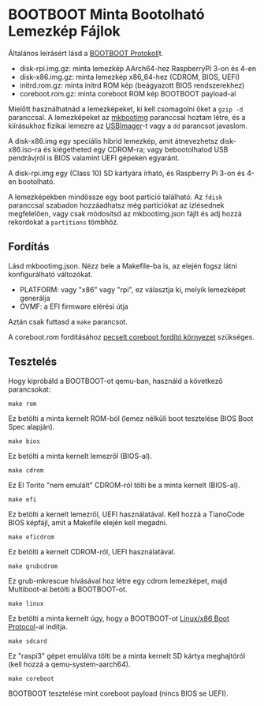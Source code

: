 BOOTBOOT Minta Bootolható Lemezkép Fájlok
=========================================

Általános leírásért lásd a [BOOTBOOT Protokoll](https://gitlab.com/bztsrc/bootboot)t.

- disk-rpi.img.gz: minta lemezkép AArch64-hez RaspberryPi 3-on és 4-en
- disk-x86.img.gz: minta lemezkép x86_64-hez (CDROM, BIOS, UEFI)
- initrd.rom.gz: minta initrd ROM kép (beágyazott BIOS rendszerekhez)
- coreboot.rom.gz: minta coreboot ROM kép BOOTBOOT payload-al

Mielőtt használhatnád a lemezképeket, ki kell csomagolni őket a `gzip -d` paranccsal. A lemezképeket az [mkbootimg](https://gitlab.com/bztsrc/bootboot/tree/master/mkbootimg)
paranccsal hoztam létre, és a kiírásukhoz fizikai lemezre az [USBImager](https://gitlab.com/bztsrc/usbimager)-t vagy a `dd` parancsot javaslom.

A disk-x86.img egy speciális hibrid lemezkép, amit átnevezhetsz disk-x86.iso-ra és kiégetheted egy CDROM-ra; vagy bebootolhatod
USB pendrávjról is BIOS valamint UEFI gépeken egyaránt.

A disk-rpi.img egy (Class 10) SD kártyára írható, és Raspberry Pi 3-on és 4-en bootolható.

A lemezképekben mindössze egy boot partíció található. Az `fdisk` paranccsal szabadon hozzáadhatsz még partíciókat az izlésednek
megfelelően, vagy csak módosítsd az mkbootimg.json fájlt és adj hozzá rekordokat a `partitions` tömbhöz.

Fordítás
--------

Lásd mkbootimg.json. Nézz bele a Makefile-ba is, az elején fogsz látni konfigurálható változókat.

- PLATFORM: vagy "x86" vagy "rpi", ez választja ki, melyik lemezképet generálja
- OVMF: a EFI firmware elérési útja

Aztán csak futtasd a `make` parancsot.

A coreboot.rom fordításához [pecselt coreboot fordító környezet](https://gitlab.com/bztsrc/bootboot/tree/master/x86_64-cb)
szükséges.

Tesztelés
---------

Hogy kipróbáld a BOOTBOOT-ot qemu-ban, használd a következő parancsokat:
```
make rom
```
Ez betölti a minta kernelt ROM-ból (lemez nélküli boot tesztelése BIOS Boot Spec alapján).
```
make bios
```
Ez betölti a minta kernelt lemezről (BIOS-al).
```
make cdrom
```
Ez El Torito "nem emulált" CDROM-ról tölti be a minta kernelt (BIOS-al).
```
make efi
```
Ez betölti a kernelt lemezről, UEFI használatával. Kell hozzá a TianoCode BIOS képfájl, amit a Makefile elején kell megadni.
```
make eficdrom
```
Ez betölti a kernelt CDROM-ról, UEFI használatával.
```
make grubcdrom
```
Ez grub-mkrescue hívásával hoz létre egy cdrom lemezképet, majd Multiboot-al betölti a BOOTBOOT-ot.
```
make linux
```
Ez betölti a minta kernelt úgy, hogy a BOOTBOOT-ot [Linux/x86 Boot Protocol](https://www.kernel.org/doc/html/latest/x86/boot.html)-al
indítja.
```
make sdcard
```
Ez "raspi3" gépet emulálva tölti be a minta kernelt SD kártya meghajtóról (kell hozzá a qemu-system-aarch64).
```
make coreboot
```
BOOTBOOT tesztelése mint coreboot payload (nincs BIOS se UEFI).
